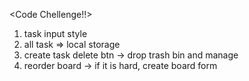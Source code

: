 <Code Chellenge!!>

1. task input style 
2. all task => local storage
3. create task delete btn  -> drop trash bin and manage
4. reorder board   -> if it is hard, create board form